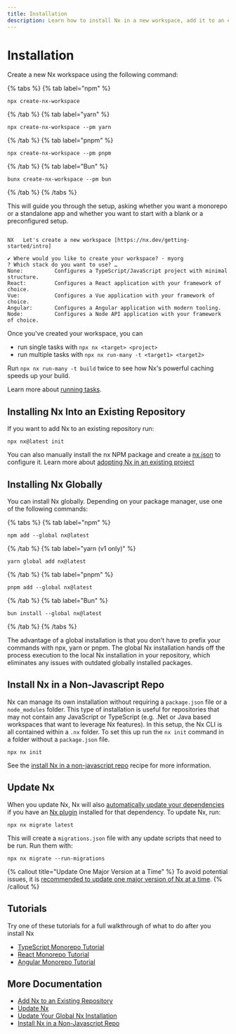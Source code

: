 ```yaml
---
title: Installation
description: Learn how to install Nx in a new workspace, add it to an existing repository, install it globally, or set it up in a non-JavaScript repository with step-by-step instructions.
---
```


# Installation

Create a new Nx workspace using the following command:

{% tabs %}
{% tab label="npm" %}

```shell
npx create-nx-workspace
```

{% /tab %}
{% tab label="yarn" %}

```shell
npx create-nx-workspace --pm yarn
```

{% /tab %}
{% tab label="pnpm" %}

```shell
npx create-nx-workspace --pm pnpm
```

{% /tab %}
{% tab label="Bun" %}

```shell
bunx create-nx-workspace --pm bun
```

{% /tab %}
{% /tabs %}

This will guide you through the setup, asking whether you want a monorepo or a standalone app and whether you want to start with a blank or a preconfigured setup.

```{% command="npx create-nx-workspace@latest" path="~" %}

NX   Let's create a new workspace [https://nx.dev/getting-started/intro]

✔ Where would you like to create your workspace? · myorg
? Which stack do you want to use? …
None:          Configures a TypeScript/JavaScript project with minimal structure.
React:         Configures a React application with your framework of choice.
Vue:           Configures a Vue application with your framework of choice.
Angular:       Configures a Angular application with modern tooling.
Node:          Configures a Node API application with your framework of choice.
```

Once you've created your workspace, you can

- run single tasks with `npx nx <target> <project>`
- run multiple tasks with `npx nx run-many -t <target1> <target2>`

Run `npx nx run-many -t build` twice to see how Nx's powerful caching speeds up your build.

Learn more about [running tasks](/features/run-tasks).

## Installing Nx Into an Existing Repository

If you want to add Nx to an existing repository run:

```shell
npx nx@latest init
```

You can also manually install the nx NPM package and create a [nx.json](/reference/nx-json) to configure it. Learn more about [adopting Nx in an existing project](/recipes/adopting-nx)

## Installing Nx Globally

You can install Nx globally. Depending on your package manager, use one of the following commands:

{% tabs %}
{% tab label="npm" %}

```shell
npm add --global nx@latest
```

{% /tab %}
{% tab label="yarn (v1 only)" %}

```shell
yarn global add nx@latest
```

{% /tab %}
{% tab label="pnpm" %}

```shell
pnpm add --global nx@latest
```

{% /tab %}
{% tab label="Bun" %}

```shell
bun install --global nx@latest
```

{% /tab %}
{% /tabs %}

The advantage of a global installation is that you don't have to prefix your commands with npx, yarn or pnpm. The global Nx installation hands off the process execution to the local Nx installation in your repository, which eliminates any issues with outdated globally installed packages.

## Install Nx in a Non-Javascript Repo

Nx can manage its own installation without requiring a `package.json` file or a `node_modules` folder. This type of installation is useful for repositories that may not contain any JavaScript or TypeScript (e.g. .Net or Java based workspaces that want to leverage Nx features). In this setup, the Nx CLI is all contained within a `.nx` folder. To set this up run the `nx init` command in a folder without a `package.json` file.

```shell
npx nx init
```

See the [install Nx in a non-javascript repo](/recipes/installation/install-non-javascript) recipe for more information.

## Update Nx

When you update Nx, Nx will also [automatically update your dependencies](/features/automate-updating-dependencies) if you have an [Nx plugin](/concepts/nx-plugins) installed for that dependency. To update Nx, run:

```shell
npx nx migrate latest
```

This will create a `migrations.json` file with any update scripts that need to be run. Run them with:

```shell
npx nx migrate --run-migrations
```

{% callout title="Update One Major Version at a Time" %}
To avoid potential issues, it is [recommended to update one major version of Nx at a time](/recipes/tips-n-tricks/advanced-update#one-major-version-at-a-time-small-steps).
{% /callout %}

## Tutorials

Try one of these tutorials for a full walkthrough of what to do after you install Nx

- [TypeScript Monorepo Tutorial](/getting-started/tutorials/typescript-packages-tutorial)
- [React Monorepo Tutorial](/getting-started/tutorials/react-monorepo-tutorial)
- [Angular Monorepo Tutorial](/getting-started/tutorials/angular-monorepo-tutorial)

## More Documentation

- [Add Nx to an Existing Repository](/recipes/adopting-nx)
- [Update Nx](/features/automate-updating-dependencies)
- [Update Your Global Nx Installation](/recipes/installation/update-global-installation)
- [Install Nx in a Non-Javascript Repo](/recipes/installation/install-non-javascript)
